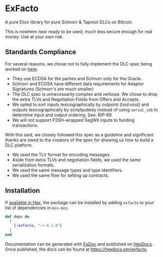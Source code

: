 # ExFacto

A pure Elixir library for pure Schnorr & Taproot DLCs on Bitcoin. 

This is nowhere near ready to be used, much less secure enough for real money. Use at your own risk. 

## Standards Compliance

For several reasons, we chose not to fully implement the DLC spec being worked on [here](https://github.com/discreetlogcontracts/dlcspecs). 
- They use ECDSA for the parties and Schnorr only for the Oracle. 
- Schnorr and ECDSA have different data requirements for Adaptor Signatures (Schnorr's are much smaller)
- The DLC spec is unnecessarily complex and verbose. We chose to drop the extra TLVs and Negotiation Fields from Offers and Accepts.
- We opted to sort inputs lexicographically by outpoint (txid:vout) and outputs lexicographically by scriptpubkey instead of using `serial_id`s to determine input and output ordering. See: BIP-69
- We will not support P2SH-wrapped SegWit inputs to funding transactions.

With this said, we closely followed this spec as a guideline and significant thanks are owed to the creators of the spec for showing us how to build a DLC platform.
- We used the TLV format for encoding messages.
- Aside from extra TLVs and negotiation fields, we used the same serialization formats. 
- We used the same message types and type identifiers. 
- We used the same flow for setting up contracts. 

## Installation

If [available in Hex](https://hex.pm/docs/publish), the package can be installed
by adding `exfacto` to your list of dependencies in `mix.exs`:

```elixir
def deps do
  [
    {:exfacto, "~> 0.1.0"}
  ]
end
```

Documentation can be generated with [ExDoc](https://github.com/elixir-lang/ex_doc)
and published on [HexDocs](https://hexdocs.pm). Once published, the docs can
be found at <https://hexdocs.pm/exfacto>.

